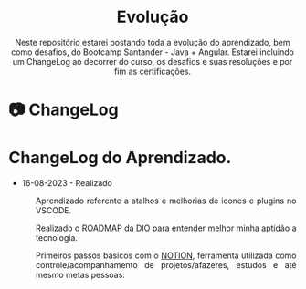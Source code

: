 <h1 align="center">
<br>
  Evolução
<br>
</h1>

<p align="center">Neste repositório estarei postando toda a evolução do aprendizado, bem como desafios, do Bootcamp Santander - Java +  Angular. Estarei incluindo um ChangeLog ao decorrer do curso, os desafios e suas resoluções e por fim as certificações. </p>

# 📷 ChangeLog

<div align="justify" >
<h1>ChangeLog do Aprendizado.</h1>
    <ul>
        <li>16-08-2023 - Realizado</li>
        <ol>Aprendizado referente a atalhos e melhorias de icones e plugins no VSCODE.</ol>
        <ol>Realizado o <a href="https://digitalinnovationone.github.io/roadmaps/" target="_blank" rel="ROADMAP DIO">ROADMAP</a> da DIO para entender melhor minha aptidão a tecnologia.</ol>
        <ol>Primeiros passos básicos com o <a href="http://www.notion.so/" target="_blank" rel="Notion">NOTION</a>, ferramenta utilizada como controle/acompanhamento de projetos/afazeres, estudos e até mesmo metas pessoas.</ol>
    </ul>
</div>